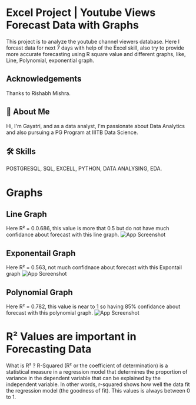 
# Excel Project | Youtube Views Forecast Data with Graphs

This project is to analyze the youtube channel viewers database. Here I forcast data for next 7 days with help of the Excel skill, also try to provide  more accurate forecasting using R square value and different graphs, like, Line, Polynomial, exponential graph.

## Acknowledgements
Thanks to Rishabh Mishra.


## 🚀 About Me
Hi, I'm Gayatri, and  as a data analyst, I'm  passionate about Data Analytics and also pursuing a PG Program at IIITB Data Science. 


## 🛠 Skills
POSTGRESQL, SQL, EXCELL, PYTHON, DATA ANALYSING, EDA.


# Graphs

## Line Graph
Here R² = 0.0.686, this value is more that 0.5 but do not have much confidance about forecast with this line graph.
![App Screenshot](https://github.com/GayatriBhinge/Youtube_viwes_ForeCast_Project_Excell_/blob/main/Forecast_LineGraph.PNG)

## Exponentail Graph
Here R² = 0.563, not much confidnace about forecast with this Expontail graph
![App Screenshot](https://github.com/GayatriBhinge/Youtube_viwes_ForeCast_Project_Excell_/blob/main/Forecast_exponential.PNG)

## Polynomial Graph
Here R² = 0.782, this value is near to 1 so having 85% confidance about forecast with this polynomial graph.
![App Screenshot](https://github.com/GayatriBhinge/Youtube_viwes_ForeCast_Project_Excell_/blob/main/Forecast_PolynomialGraph.PNG)


# R² Values are important in Forecasting Data
What is R² ?
R-Squared (R² or the coefficient of determination) is a statistical measure in a regression model that determines the proportion of variance in the dependent variable that can be explained by the independent variable. In other words, r-squared shows how well the data fit the regression model (the goodness of fit). This values is always between 0 to 1.

